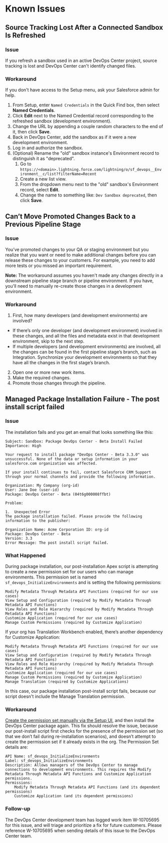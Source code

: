 # Known Issues

## Source Tracking Lost After a Connected Sandbox Is Refreshed

### Issue
If you refresh a sandbox used in an active DevOps Center project, source tracking is lost and DevOps Center can't identify changed files. 

### Workaround
If you don't have access to the Setup menu, ask your Salesforce admin for help.

1. From Setup, enter `Named Credentials` in the Quick Find box, then select **Named Credentials**.
2. Click **Edit** next to the Named Credential record corresponding to the refreshed sandbox (development environment).
3. Change the URL by appending a couple random characters to the end of it, then click **Save**.
4. Back in DevOps Center, add the sandbox as if it were a new development environment.
5. Log in and authorize the sandbox.
6. (Optional) Rename the "old" sandbox instance's Environment record to distinguish it as "deprecated".
    1. Go to `https://<domain>.lightning.force.com/lightning/o/sf_devops__Environment__c/list?filterName=Recent`
    2. Create a new list view.
    3. From the dropdown menu next to the "old" sandbox's Environment record, select **Edit**.
    4. Change the name to something like: `Dev Sandbox deprecated`, then click **Save**.

## Can’t Move Promoted Changes Back to a Previous Pipeline Stage

### Issue
You’ve promoted changes to your QA or staging environment but you realize that you want or need to make additional changes before you can release these changes to your customers. For example, you need to add more tests or you missed an important requirement.

**Note:** The workaround assumes you haven't made any changes directly in a downstream pipeline stage branch or pipeline environment. If you have, you'll need to manually re-create those changes in a development environment.

### Workaround
1. First, how many developers (and development environments) are involved?

- If there’s only one developer (and development environment) involved in these changes, and all the files and metadata exist in that development environment, skip to the next step. 
- If multiple developers (and development environments) are involved, all the changes can be found in the first pipeline stage’s branch, such as Integration. Synchronize your development environments so that they have all the changes in the first stage’s branch. 

2. Open one or more new work items.
2. Make the required changes.
2. Promote those changes through the pipeline.

## Managed Package Installation Failure - The post install script failed

### Issue
The installation fails and you get an email that looks something like this:

```
Subject: Sandbox: Package DevOps Center - Beta Install Failed
Importance: High

Your request to install package "DevOps Center - Beta 3.3.0" was unsuccessful. None of the data or setup information in your salesforce.com organization was affected.

If your install continues to fail, contact Salesforce CRM Support through your normal channels and provide the following information.

Organization: My Company (org-id)
User: Jane Doe (user-id)
Package: DevOps Center - Beta (04t6g000008ffbt)

Problem:

1.  Unexpected Error
The package installation failed. Please provide the following information to the publisher:

Organization Name: Acme Corporation ID: org-id
Package: DevOps Center - Beta
Version: 3.3
Error Message: The post install script failed.
```

### What Happened
During package installation, our post-installation Apex script is attempting to create a new permission set for our users who can manage environments. This permission set is named `sf_devops_InitializeEnvironments` and is setting the following permissions:

    Modify Metadata Through Metadata API Functions (required for our use cases)
    View Setup and Configuration (required by Modify Metadata Through Metadata API Functions)
    View Roles and Role Hierarchy (required by Modify Metadata Through Metadata API Functions) 
    Customize Application (required for our use cases)
    Manage Custom Permissions (required by Customize Application)

If your org has Translation Workbench enabled, there’s another dependency for Customize Application:

    Modify Metadata Through Metadata API Functions (required for our use cases)
    View Setup and Configuration (required by Modify Metadata Through Metadata API Functions)
    View Roles and Role Hierarchy (required by Modify Metadata Through Metadata API Functions)
    Customize Application (required for our use cases)
    Manage Custom Permissions (required by Customize Application)
    Manage Translation (required by Customize Applications)

In this case, our package installation post-install script fails, because our script doesn't include the Manage Translation permission.

### Workaround
[Create the permission set manually via the Setup UI](https://help.salesforce.com/s/articleView?id=sf.perm_sets_create.htm&type=5), and then install the DevOps Center package again. This fix should resolve the issue, because our post-install script first checks for the presence of the permission set (so that we don’t fail during re-installation scenarios), and doesn’t attempt to create the permission set if it already exists in the org. The Permission Set details are:

    API Name: sf_devops_InitializeEnvironments
    Label: sf_devops_InitializeEnvironments
    Description: Allows managers of the DevOps Center to manage connections to development environments. This requires the Modify Metadata Through Metadata API Functions and Customize Application permissions.
    Permissions:
        Modify Metadata Through Metadata API Functions (and its dependent permissions)
        Customize Application (and its dependent permissions)

### Follow-up
The DevOps Center development team has logged work item W-10705695 for this issue, and will triage and prioritize a fix for future customers. Please reference W-10705695 when sending details of this issue to the DevOps Center team.
